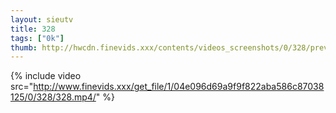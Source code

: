 ```yaml
--- 
layout: sieutv
title: 328
tags: ["0k"]
thumb: http://hwcdn.finevids.xxx/contents/videos_screenshots/0/328/preview.mp4.jpg
---
```

{% include video src="http://www.finevids.xxx/get_file/1/04e096d69a9f9f822aba586c87038125/0/328/328.mp4/" %} 
